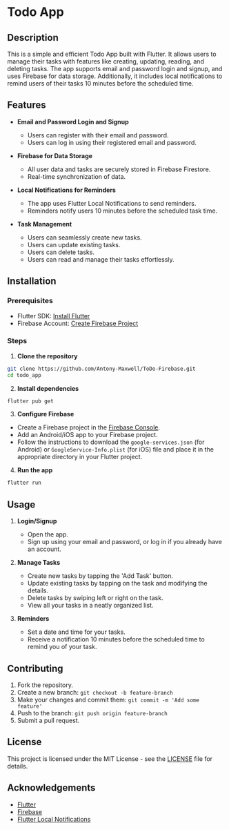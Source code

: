 # Todo App

## Description
This is a simple and efficient Todo App built with Flutter. It allows users to manage their tasks with features like creating, updating, reading, and deleting tasks. The app supports email and password login and signup, and uses Firebase for data storage. Additionally, it includes local notifications to remind users of their tasks 10 minutes before the scheduled time.

## Features

- **Email and Password Login and Signup**
  - Users can register with their email and password.
  - Users can log in using their registered email and password.

- **Firebase for Data Storage**
  - All user data and tasks are securely stored in Firebase Firestore.
  - Real-time synchronization of data.

- **Local Notifications for Reminders**
  - The app uses Flutter Local Notifications to send reminders.
  - Reminders notify users 10 minutes before the scheduled task time.

- **Task Management**
  - Users can seamlessly create new tasks.
  - Users can update existing tasks.
  - Users can delete tasks.
  - Users can read and manage their tasks effortlessly.

## Installation

### Prerequisites

- Flutter SDK: [Install Flutter](https://flutter.dev/docs/get-started/install)
- Firebase Account: [Create Firebase Project](https://firebase.google.com/)

### Steps

1. **Clone the repository**

```bash
git clone https://github.com/Antony-Maxwell/ToDo-Firebase.git
cd todo_app
```

2. **Install dependencies**

```bash
flutter pub get
```

3. **Configure Firebase**

- Create a Firebase project in the [Firebase Console](https://console.firebase.google.com/).
- Add an Android/iOS app to your Firebase project.
- Follow the instructions to download the `google-services.json` (for Android) or `GoogleService-Info.plist` (for iOS) file and place it in the appropriate directory in your Flutter project.

4. **Run the app**

```bash
flutter run
```

## Usage

1. **Login/Signup**
   - Open the app.
   - Sign up using your email and password, or log in if you already have an account.

2. **Manage Tasks**
   - Create new tasks by tapping the 'Add Task' button.
   - Update existing tasks by tapping on the task and modifying the details.
   - Delete tasks by swiping left or right on the task.
   - View all your tasks in a neatly organized list.

3. **Reminders**
   - Set a date and time for your tasks.
   - Receive a notification 10 minutes before the scheduled time to remind you of your task.

## Contributing

1. Fork the repository.
2. Create a new branch: `git checkout -b feature-branch`
3. Make your changes and commit them: `git commit -m 'Add some feature'`
4. Push to the branch: `git push origin feature-branch`
5. Submit a pull request.

## License

This project is licensed under the MIT License - see the [LICENSE](LICENSE) file for details.

## Acknowledgements

- [Flutter](https://flutter.dev/)
- [Firebase](https://firebase.google.com/)
- [Flutter Local Notifications](https://pub.dev/packages/flutter_local_notifications)
